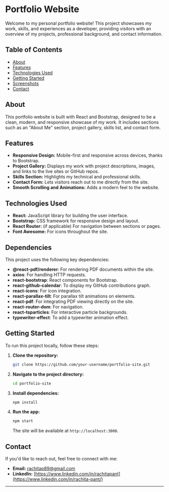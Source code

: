 # Portfolio Website

Welcome to my personal portfolio website! This project showcases my work, skills, and experiences as a developer, providing visitors with an overview of my projects, professional background, and contact information.

## Table of Contents
- [About](#about)
- [Features](#features)
- [Technologies Used](#technologies-used)
- [Getting Started](#getting-started)
- [Screenshots](#screenshots)
- [Contact](#contact)

## About

This portfolio website is built with React and Bootstrap, designed to be a clean, modern, and responsive showcase of my work. It includes sections such as an "About Me" section, project gallery, skills list, and contact form.

## Features

- **Responsive Design:** Mobile-first and responsive across devices, thanks to Bootstrap.
- **Project Gallery:** Displays my work with project descriptions, images, and links to the live sites or GitHub repos.
- **Skills Section:** Highlights my technical and professional skills.
- **Contact Form:** Lets visitors reach out to me directly from the site.
- **Smooth Scrolling and Animations:** Adds a modern feel to the website.

## Technologies Used

- **React:** JavaScript library for building the user interface.
- **Bootstrap:** CSS framework for responsive design and layout.
- **React Router:** (if applicable) For navigation between sections or pages.
- **Font Awesome:** For icons throughout the site.
## Dependencies
This project uses the following key dependencies:

- **@react-pdf/renderer**: For rendering PDF documents within the site.
- **axios**: For handling HTTP requests.
- **react-bootstrap**: React components for Bootstrap.
- **react-github-calendar**: To display my GitHub contributions graph.
- **react-icons**: For icon integration.
- **react-parallax-tilt**: For parallax tilt animations on elements.
- **react-pdf**: For integrating PDF viewing directly on the site.
- **react-router-dom**: For navigation.
- **react-tsparticles**: For interactive particle backgrounds.
- **typewriter-effect**: To add a typewriter animation effect.

## Getting Started

To run this project locally, follow these steps:

1. **Clone the repository:**
   ```bash
   git clone https://github.com/your-username/portfolio-site.git
   ```

2. **Navigate to the project directory:**
   ```bash
   cd portfolio-site
   ```

3. **Install dependencies:**
   ```bash
   npm install
   ```

4. **Run the app:**
   ```bash
   npm start
   ```
   The site will be available at `http://localhost:3000`.


## Contact

If you'd like to reach out, feel free to connect with me:

- **Email:** rachitap89@gmail.com
- **LinkedIn:** [https://www.linkedin.com/in/rachitapant](https://www.linkedin.com/in/rachita-pant/)


---


